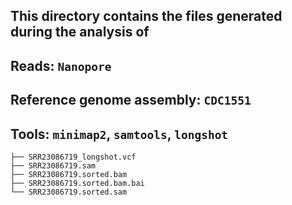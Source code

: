 This directory contains the files generated during the analysis of
-
Reads: `Nanopore`
-
Reference genome assembly: `CDC1551`
-
Tools: `minimap2`, `samtools`, `longshot`
-

```
├── SRR23086719_longshot.vcf
├── SRR23086719.sam
├── SRR23086719.sorted.bam
├── SRR23086719.sorted.bam.bai
└── SRR23086719.sorted.sam
```
